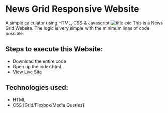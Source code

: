 
# News Grid Responsive Website
 A simple calculator using HTML, CSS &amp; Javascript
 ![title-pic]()
 This is a News Grid Website. The logic is very simple with the minimum lines of code possible.
 
## Steps to execute this Website:
- Download the entire code 
- Open up the index.html.
- [View Live Site](https://anthonys1760.github.io/News-Grid-Website/)

## Technologies used: 
- HTML
- CSS [Grid/Flexbox/Media Queries]
